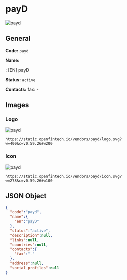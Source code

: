 
# payD 
![payd](https://static.openfintech.io/vendors/payd/logo.svg?w=400&c=v0.59.26#w200)  

## General 
 
**Code:** `payd` 
 
**Name:** 
 
:	[EN] payD 
 
**Status:** `active` 
 
**Contacts:** 
fax: -
## Images 

### Logo 
 
![payd](https://static.openfintech.io/vendors/payd/logo.svg?w=400&c=v0.59.26#w200)  

```
https://static.openfintech.io/vendors/payd/logo.svg?w=400&c=v0.59.26#w200
```  

### Icon 
 
![payd](https://static.openfintech.io/vendors/payd/icon.svg?w=278&c=v0.59.26#w100)  

```
https://static.openfintech.io/vendors/payd/icon.svg?w=278&c=v0.59.26#w100
```  

## JSON Object 

```json
{
  "code":"payd",
  "name":{
    "en":"payD"
  },
  "status":"active",
  "description":null,
  "links":null,
  "countries":null,
  "contacts":{
    "fax":"-"
  },
  "address":null,
  "social_profiles":null
}
```  
